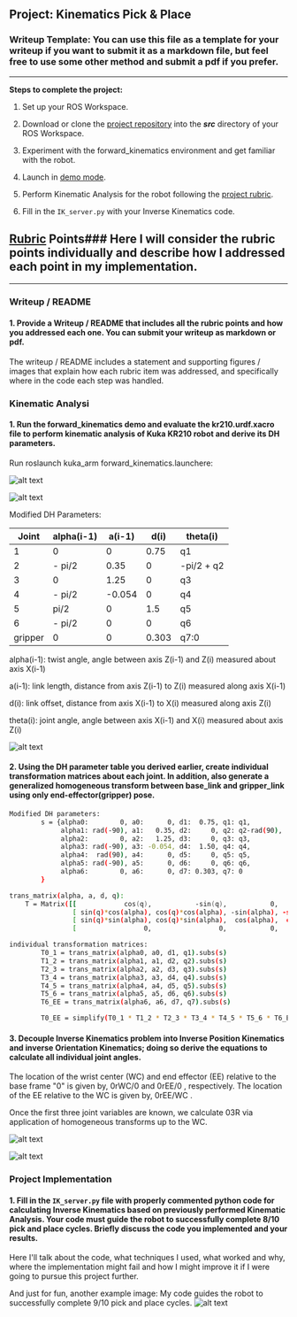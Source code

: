 ## Project: Kinematics Pick & Place
### Writeup Template: You can use this file as a template for your writeup if you want to submit it as a markdown file, but feel free to use some other method and submit a pdf if you prefer.

---


**Steps to complete the project:**  


1. Set up your ROS Workspace.
2. Download or clone the [project repository](https://github.com/udacity/RoboND-Kinematics-Project) into the ***src*** directory of your ROS Workspace.  
3. Experiment with the forward_kinematics environment and get familiar with the robot.
4. Launch in [demo mode](https://classroom.udacity.com/nanodegrees/nd209/parts/7b2fd2d7-e181-401e-977a-6158c77bf816/modules/8855de3f-2897-46c3-a805-628b5ecf045b/lessons/91d017b1-4493-4522-ad52-04a74a01094c/concepts/ae64bb91-e8c4-44c9-adbe-798e8f688193).

5. Perform Kinematic Analysis for the robot following the [project rubric](https://review.udacity.com/#!/rubrics/972/view).
6. Fill in the `IK_server.py` with your Inverse Kinematics code. 


[//]: # (Image References)


[image1]: ./misc_images/misc4.PNG
[image2]: ./misc_images/misc8.PNG
[image3]: ./misc_images/misc5.PNG
[image4]: ./misc_images/misc7.PNG
[image5]: ./misc_images/misc6.PNG
[image6]: ./misc_images/misc9.PNG

## [Rubric](https://review.udacity.com/#!/rubrics/972/view) Points### Here I will consider the rubric points individually and describe how I addressed each point in my implementation.  


---
### Writeup / README

#### 1. Provide a Writeup / README that includes all the rubric points and how you addressed each one.  You can submit your writeup as markdown or pdf.  
The writeup / README includes a statement and supporting figures / images that explain how each rubric item was addressed, and specifically where in the code each step was handled.

### Kinematic Analysi
#### 1. Run the forward_kinematics demo and evaluate the kr210.urdf.xacro file to perform kinematic analysis of Kuka KR210 robot and derive its DH parameters.

Run roslaunch kuka_arm forward_kinematics.launchere:

![alt text][image1]

![alt text][image4]

Modified DH Parameters:

Joint | alpha(i-1) | a(i-1) | d(i) | theta(i)
--- | --- | --- | --- | ---
1 | 0 | 0 | 0.75 | q1
2 | - pi/2 | 0.35 | 0 | -pi/2 + q2
3 | 0 | 1.25 | 0 | q3
4 | - pi/2 | -0.054 | 0 | q4
5 | pi/2 | 0 | 1.5 | q5
6 | - pi/2 | 0 | 0 | q6
gripper | 0 | 0 | 0.303 | q7:0

alpha(i-1): twist angle, angle between axis Z(i-1) and Z(i) measured about axis X(i-1)

a(i-1): link length, distance from axis Z(i-1) to Z(i) measured along axis X(i-1)

d(i): link offset, distance from axis X(i-1) to X(i) measured along axis Z(i)

theta(i): joint angle, angle between axis X(i-1) and X(i) measured about axis Z(i)

![alt text][image5]

#### 2. Using the DH parameter table you derived earlier, create individual transformation matrices about each joint. In addition, also generate a generalized homogeneous transform between base_link and gripper_link using only end-effector(gripper) pose.

```sh
Modified DH parameters:
        s = {alpha0:        0, a0:      0, d1:  0.75, q1: q1,
             alpha1: rad(-90), a1:   0.35, d2:     0, q2: q2-rad(90),
             alpha2:        0, a2:   1.25, d3:     0, q3: q3,
             alpha3: rad(-90), a3: -0.054, d4:  1.50, q4: q4,
             alpha4:  rad(90), a4:      0, d5:     0, q5: q5,
             alpha5: rad(-90), a5:      0, d6:     0, q6: q6,
             alpha6:        0, a6:      0, d7: 0.303, q7: 0
        }
```

```sh
trans_matrix(alpha, a, d, q):
    T = Matrix([[            cos(q),           -sin(q),           0,             a],
                [ sin(q)*cos(alpha), cos(q)*cos(alpha), -sin(alpha), -sin(alpha)*d],
                [ sin(q)*sin(alpha), cos(q)*sin(alpha),  cos(alpha),  cos(alpha)*d],
                [                 0,                 0,           0,             1]])
```

```sh
individual transformation matrices:
        T0_1 = trans_matrix(alpha0, a0, d1, q1).subs(s)
        T1_2 = trans_matrix(alpha1, a1, d2, q2).subs(s)
        T2_3 = trans_matrix(alpha2, a2, d3, q3).subs(s)
        T3_4 = trans_matrix(alpha3, a3, d4, q4).subs(s)
        T4_5 = trans_matrix(alpha4, a4, d5, q5).subs(s)
        T5_6 = trans_matrix(alpha5, a5, d6, q6).subs(s)
        T6_EE = trans_matrix(alpha6, a6, d7, q7).subs(s)

        T0_EE = simplify(T0_1 * T1_2 * T2_3 * T3_4 * T4_5 * T5_6 * T6_EE)
```

#### 3. Decouple Inverse Kinematics problem into Inverse Position Kinematics and inverse Orientation Kinematics; doing so derive the equations to calculate all individual joint angles.

The location of the wrist center (WC) and end effector (EE) relative to the base frame "0" is given by, 0rWC/0 and 0rEE/0 , respectively. 
The location of the EE relative to the WC is given by, 0rEE/WC .

Once the first three joint variables are known, we calculate 03R via application of homogeneous transforms up to the WC.

![alt text][image6]

![alt text][image2]

### Project Implementation

#### 1. Fill in the `IK_server.py` file with properly commented python code for calculating Inverse Kinematics based on previously performed Kinematic Analysis. Your code must guide the robot to successfully complete 8/10 pick and place cycles. Briefly discuss the code you implemented and your results. 


Here I'll talk about the code, what techniques I used, what worked and why, where the implementation might fail and how I might improve it if I were going to pursue this project further.  


And just for fun, another example image: My code guides the robot to successfully complete 9/10 pick and place cycles.
![alt text][image3]


